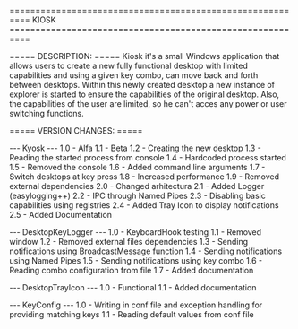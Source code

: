 
 ========================================================== KIOSK ==========================================================

 ===== DESCRIPTION: =====
Kiosk it's a small Windows application that allows users to create a new fully functional desktop with limited capabilities 
and using a given key combo, can move back and forth between desktops.
Within this newly created desktop a new instance of explorer is started to ensure the capabilities of the original desktop.
Also, the capabilities of the user are limited, so he can't acces any power or user switching functions.

 ===== VERSION CHANGES: =====
 
 --- Kyosk ---
1.0 - Alfa
1.1 - Beta
1.2 - Creating the new desktop
1.3 - Reading the started process from console
1.4 - Hardcoded process started
1.5 - Removed the console
1.6 - Added command line arguments
1.7 - Switch desktops at key press
1.8 - Increased performance
1.9 - Removed external dependencies
2.0 - Changed arhitectura
2.1 - Added Logger (easylogging++)
2.2 - IPC through Named Pipes
2.3 - Disabling basic capabilities using registries
2.4 - Added Tray Icon to display notifications
2.5 - Added Documentation

 --- DesktopKeyLogger ---
1.0 - KeyboardHook testing
1.1 - Removed window
1.2 - Removed external files dependencies
1.3 - Sending notifications using BroadcastMessage function
1.4 - Sending notifications using Named Pipes
1.5 - Sending notifications using key combo
1.6 - Reading combo configuration from file
1.7 - Added documentation

 --- DesktopTrayIcon ---
1.0 - Functional
1.1 - Added documentation

 --- KeyConfig ---
1.0 - Writing in conf file and exception handling for providing matching keys
1.1 - Reading default values from conf file